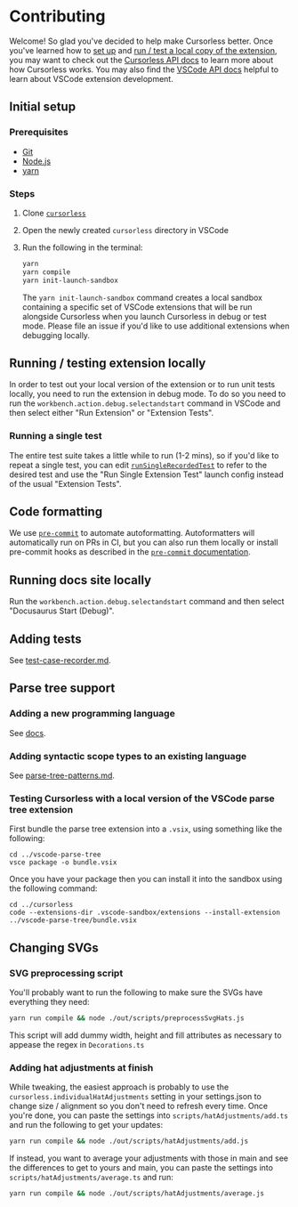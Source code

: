 # Contributing

Welcome! So glad you've decided to help make Cursorless better. Once you've
learned how to [set up](#initial-setup) and [run / test a local copy of the
extension](#running--testing-extension-locally), you may want to check out the
[Cursorless API docs](api) to learn more about how Cursorless works. You may also find the [VSCode API docs](https://code.visualstudio.com/api) helpful to learn about VSCode extension development.

## Initial setup

### Prerequisites

- [Git](https://git-scm.com/)
- [Node.js](https://nodejs.org/en/)
- [yarn](https://yarnpkg.com/)

### Steps

1. Clone [`cursorless`](https://github.com/cursorless-dev/cursorless)
2. Open the newly created `cursorless` directory in VSCode
3. Run the following in the terminal:

   ```bash
   yarn
   yarn compile
   yarn init-launch-sandbox
   ```

   The `yarn init-launch-sandbox` command creates a local sandbox containing a specific set of VSCode extensions that will be run alongside Cursorless when you launch Cursorless in debug or test mode. Please file an issue if you'd like to use additional extensions when debugging locally.

## Running / testing extension locally

In order to test out your local version of the extension or to run unit tests
locally, you need to run the extension in debug mode. To do so you need to run
the `workbench.action.debug.selectandstart` command in VSCode and then select either "Run
Extension" or "Extension Tests".

### Running a single test

The entire test suite takes a little while to run (1-2 mins), so if you'd like to repeat a single test, you can edit [`runSingleRecordedTest`](../../src/test/suite/runSingleRecordedTest.ts) to refer to the desired test and use the "Run Single Extension Test" launch config instead of the usual "Extension Tests".

## Code formatting

We use [`pre-commit`](https://pre-commit.com/) to automate autoformatting.
Autoformatters will automatically run on PRs in CI, but you can also run them
locally or install pre-commit hooks as described in the
[`pre-commit` documentation](https://pre-commit.com/).

## Running docs site locally

Run the `workbench.action.debug.selectandstart` command and then select
"Docusaurus Start (Debug)".

## Adding tests

See [test-case-recorder.md](./test-case-recorder.md).

## Parse tree support

### Adding a new programming language

See [docs](./adding-a-new-language.md).

### Adding syntactic scope types to an existing language

See [parse-tree-patterns.md](./parse-tree-patterns.md).

### Testing Cursorless with a local version of the VSCode parse tree extension

First bundle the parse tree extension into a `.vsix`, using something like the following:

```
cd ../vscode-parse-tree
vsce package -o bundle.vsix
```

Once you have your package then you can install it into the sandbox using the following command:

```
cd ../cursorless
code --extensions-dir .vscode-sandbox/extensions --install-extension ../vscode-parse-tree/bundle.vsix
```

## Changing SVGs

### SVG preprocessing script

You'll probably want to run the following to make sure the SVGs have everything they need:

```sh
yarn run compile && node ./out/scripts/preprocessSvgHats.js
```

This script will add dummy width, height and fill attributes as necessary to appease the regex in `Decorations.ts`

### Adding hat adjustments at finish

While tweaking, the easiest approach is probably to use the
`cursorless.individualHatAdjustments` setting in your settings.json to change
size / alignment so you don't need to refresh every time. Once you're done, you
can paste the settings into `scripts/hatAdjustments/add.ts` and run the following to get
your updates:

```sh
yarn run compile && node ./out/scripts/hatAdjustments/add.js
```

If instead, you want to average your adjustments with those in main and see the differences to get to yours and main, you can paste the settings into `scripts/hatAdjustments/average.ts` and run:

```sh
yarn run compile && node ./out/scripts/hatAdjustments/average.js
```

